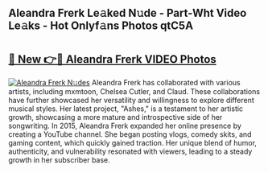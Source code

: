 ## Aleandra Frerk Le𝚊ked N𝚞de - Part-Wht Video Le𝚊ks - Hot Onlyf𝚊ns Photos qtC5A

# <h2><a href="http://ab37356.deff.icu/?id=Aleandra+Frerk">🔗 New 👉🔴 Aleandra Frerk VIDEO Photos</a></h2>

[![Aleandra Frerk N𝚞des](https://i.imgur.com/rIISA9y.gif)](http://ab37356.deff.icu/?id=Aleandra+Frerk)
Aleandra Frerk has collaborated with various artists, including mxmtoon, Chelsea Cutler, and Claud. These collaborations have further showcased her versatility and willingness to explore different musical styles. Her latest project, "Ashes," is a testament to her artistic growth, showcasing a more mature and introspective side of her songwriting. In 2015, Aleandra Frerk expanded her online presence by creating a YouTube channel. She began posting vlogs, comedy skits, and gaming content, which quickly gained traction. Her unique blend of humor, authenticity, and vulnerability resonated with viewers, leading to a steady growth in her subscriber base.
